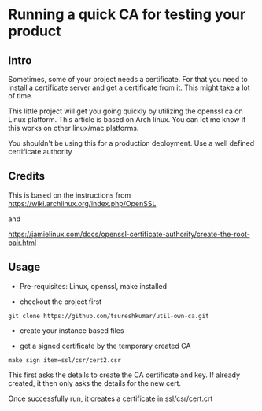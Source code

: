 # Running a quick CA for testing your product

## Intro

Sometimes, some of your project needs a certificate.  For that you
need to install a certificate server and get a certificate from it. 
This might take a lot of time.

This little project will get you going quickly by utilizing the
openssl ca on Linux platform.  This article is based on Arch linux.
You can let me know if this works on other linux/mac platforms.

You shouldn't be using this for a production deployment.  Use a well
defined certificate authority

## Credits

This is based on the instructions from 
https://wiki.archlinux.org/index.php/OpenSSL

and

https://jamielinux.com/docs/openssl-certificate-authority/create-the-root-pair.html

## Usage

* Pre-requisites: Linux, openssl, make installed

* checkout the project first

```
git clone https://github.com/tsureshkumar/util-own-ca.git
```

* create your instance based files

* get a signed certificate by the temporary created CA

```
make sign item=ssl/csr/cert2.csr
```

This first asks the details to create the CA certificate and key. If
already created, it then only asks the details for the new cert.

Once successfully run, it creates a certificate in ssl/csr/cert.crt


